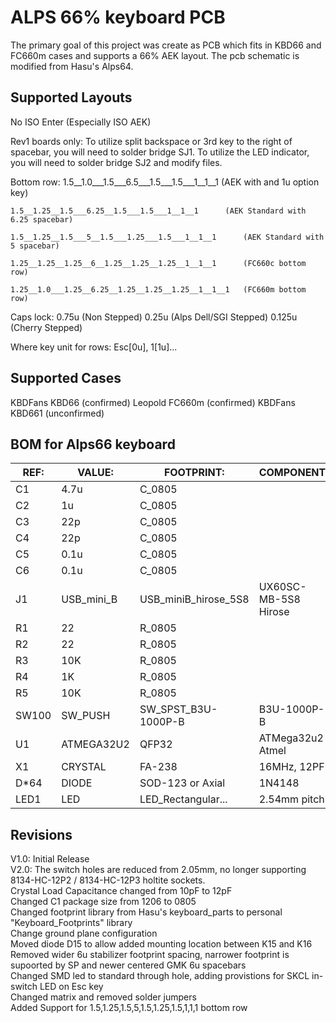 ALPS 66% keyboard PCB
=====================
The primary goal of this project was create as PCB which fits in KBD66 and FC660m cases and supports a 66% AEK layout.
The pcb schematic is modified from Hasu's Alps64.

Supported Layouts
---------------
No ISO Enter (Especially ISO AEK)

Rev1 boards only:
	To utilize split backspace or 3rd key to the right of spacebar, you will need to solder bridge SJ1.
	To utilize the LED indicator, you will need to solder bridge SJ2 and modify files. 


Bottom row:
	1.5__1.0___1.5___6.5___1.5___1.5___1__1__1		(AEK with and 1u option key)

	1.5__1.25__1.5___6.25__1.5___1.5___1__1__1		(AEK Standard with 6.25 spacebar)

	1.5__1.25__1.5___5__1.5___1.25___1.5___1__1__1		(AEK Standard with 5 spacebar)
	
	1.25__1.25__1.25__6__1.25__1.25__1.25__1__1__1		(FC660c bottom row)
	
	1.25__1.0___1.25__6.25__1.25__1.25__1.25__1__1__1	(FC660m bottom row)
 
 
Caps lock:
	0.75u  (Non Stepped)
	0.25u  (Alps Dell/SGI Stepped)
	0.125u (Cherry Stepped)

Where key unit for rows: Esc[0u], 1[1u]...


Supported Cases
-------------
KBDFans KBD66 (confirmed)
Leopold FC660m (confirmed)
KBDFans KBD661 (unconfirmed)

BOM for Alps66 keyboard                                                  
------------------
| REF:  | VALUE:     | FOOTPRINT:           | COMPONENT            |
|------ | ---------- | -------------------- | -------------------- |  
| C1    | 4.7u       | C_0805               |                      |
| C2    | 1u         | C_0805               |                      |     
| C3    | 22p        | C_0805               |                      |
| C4    | 22p        | C_0805               |                      |
| C5    | 0.1u       | C_0805               |                      |
| C6    | 0.1u       | C_0805               |                      |
| J1    | USB_mini_B | USB_miniB_hirose_5S8 | UX60SC-MB-5S8 Hirose |
| R1    | 22         | R_0805               |                      |
| R2    | 22         | R_0805               |                      |
| R3    | 10K        | R_0805               |                      |
| R4    | 1K         | R_0805               |                      |
| R5    | 10K        | R_0805               |                      |
| SW100 | SW_PUSH    | SW_SPST_B3U-1000P-B  | B3U-1000P-B          |
| U1    | ATMEGA32U2 | QFP32                | ATMega32u2 Atmel     | 
| X1    | CRYSTAL    | FA-238               | 16MHz, 12PF          |
| D*64  | DIODE      | SOD-123 or Axial     | 1N4148               |
| LED1  | LED        | LED_Rectangular...   | 2.54mm pitch         |

Revisions
-------------
V1.0: 	Initial Release  
V2.0: 	The switch holes are reduced from 2.05mm, no longer supporting 8134-HC-12P2 / 8134-HC-12P3 holtite sockets.  
       Crystal Load Capacitance changed from 10pF to 12pF  
       Changed C1 package size from 1206 to 0805  
       Changed footprint library from Hasu's keyboard_parts to personal "Keyboard_Footprints" library  
       Change ground plane configuration  
       Moved diode D15 to allow added mounting location between K15 and K16  
       Removed wider 6u stabilizer footprint spacing, narrower footprint is supoorted by SP and newer centered GMK 6u spacebars  
       Changed SMD led to standard through hole, adding provistions for SKCL in-switch LED on Esc key  
       Changed matrix and removed solder jumpers  
       Added Support for 1.5,1.25,1.5,5,1.5,1.25,1.5,1,1,1 bottom row  
		

